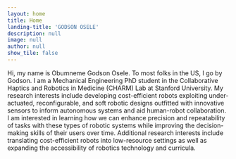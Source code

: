 ```yaml
---
layout: home
title: Home
landing-title: 'GODSON OSELE'
description: null
image: null
author: null
show_tile: false
---
```


 Hi, my name is Obumneme Godson Osele. To most folks in the US, I go by Godson. I am a Mechanical Engineering PhD student in the Collaborative Haptics and Robotics in Medicine (CHARM) Lab at Stanford University. My research interests include developing cost-efficient robots exploiting under-actuated, reconfigurable, and soft robotic designs outfitted with innovative sensors to inform autonomous systems and aid human-robot collaboration. I am interested in learning how we can enhance precision and repeatability of tasks with these types of robotic systems while improving the decision-making skills of their users over time. Additional research interests include translating cost-efficient robots into low-resource settings as well as expanding the accessibility of robotics technology and curricula.
